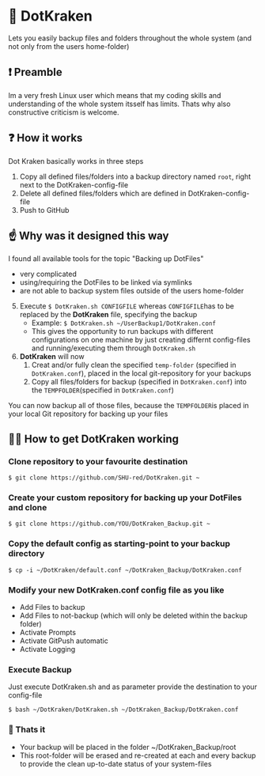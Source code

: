 # 🦑 DotKraken
Lets you easily backup files and folders throughout the whole system (and not only from the users home-folder)

## ❗ Preamble
Im a very fresh Linux user which means that my coding skills and understanding of the whole system itsself has limits.
Thats why also constructive criticism is welcome.

## ❓ How it works 
Dot Kraken basically works in three steps
1. Copy all defined files/folders into a backup directory named `root`, right next to the DotKraken-config-file
2. Delete all defined files/folders which are defined in DotKraken-config-file
3. Push to GitHub

## ☝️ Why was it designed this way
I found all available tools for the topic "Backing up DotFiles"
- very complicated
- using/requiring the DotFiles to be linked via symlinks
- are not able to backup system files outside of the users home-folder

5. Execute `$ DotKraken.sh CONFIGFILE` whereas `CONFIGFILE`has to be replaced by the __DotKraken__ file, specifying the backup
    * Example: `$ DotKraken.sh ~/UserBackup1/DotKraken.conf`
    * This gives the opportunity to run backups with different configurations on one machine by just creating differnt config-files and running/executing them through `DotKraken.sh`
6. __DotKraken__ will now
   1. Creat and/or fully clean the specified `temp-folder` (specified in `DotKraken.conf`), placed in the local git-repository for your backups
   2. Copy all files/folders for backup (specified in `DotKraken.conf`) into the `TEMPFOLDER`(specified in `DotKraken.conf`)

You can now backup all of those files, because the `TEMPFOLDER`is placed in your local Git repository for backing up your files
## 👷‍♂️ How to get DotKraken working

### Clone repository to your favourite destination
````
$ git clone https://github.com/SHU-red/DotKraken.git ~
````
### Create your custom repository for backing up your DotFiles and clone
````
$ git clone https://github.com/YOU/DotKraken_Backup.git ~
````
### Copy the default config as starting-point to your backup directory
````
$ cp -i ~/DotKraken/default.conf ~/DotKraken_Backup/DotKraken.conf
````
### Modify your new DotKraken.conf config file as you like
- Add Files to backup
- Add Files to not-backup (which will only be deleted within the backup folder)
- Activate Prompts
- Activate GitPush automatic
- Activate Logging
### Execute Backup
Just execute DotKraken.sh and as parameter provide the destination to your config-file
````
$ bash ~/DotKraken/DotKraken.sh ~/DotKraken_Backup/DotKraken.conf
````
### 🤯 Thats it
- Your backup will be placed in the folder ~/DotKraken_Backup/root
- This root-folder will be erased and re-created at each and every backup to provide the clean up-to-date status of your system-files
